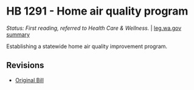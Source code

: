 # HB 1291 - Home air quality program
*Status: First reading, referred to Health Care & Wellness.* | [leg.wa.gov summary](https://app.leg.wa.gov/billsummary?BillNumber=1291&Year=2021)

Establishing a statewide home air quality improvement program.

## Revisions
* [Original Bill](1/)